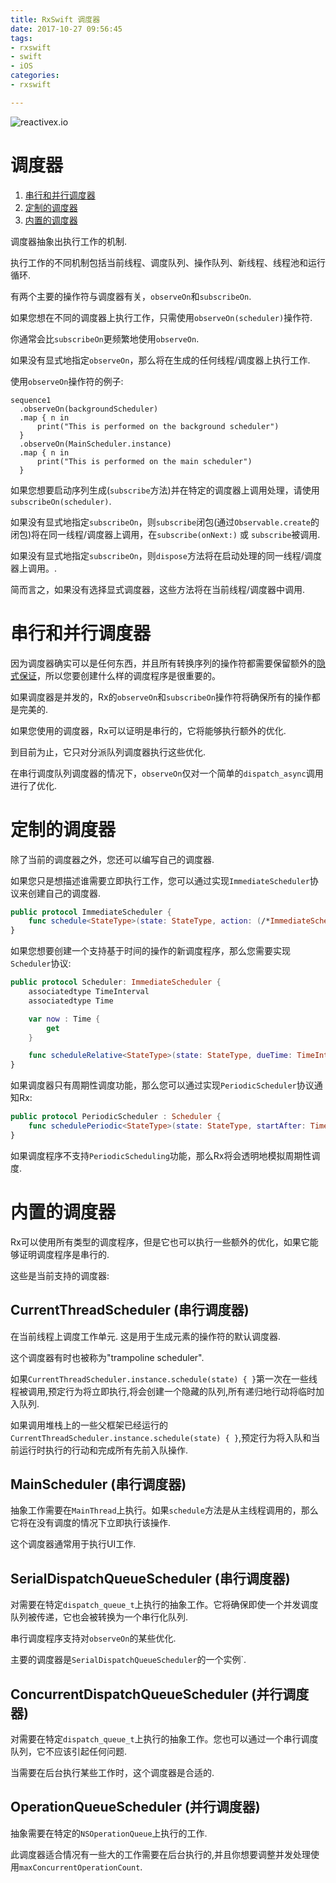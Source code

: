 ```yaml
---
title: RxSwift 调度器
date: 2017-10-27 09:56:45
tags:
- rxswift
- swift
- iOS
categories:
- rxswift

---
```


![reactivex.io](http://reactivex.io/assets/reactivex_bg.jpg)

调度器
==========

1. [串行和并行调度器](#serial-vs-concurrent-schedulers)
1. [定制的调度器](#custom-schedulers)
1. [内置的调度器](#builtin-schedulers)

<!-- more -->

调度器抽象出执行工作的机制.

执行工作的不同机制包括当前线程、调度队列、操作队列、新线程、线程池和运行循环.

有两个主要的操作符与调度器有关，`observeOn`和`subscribeOn`.

如果您想在不同的调度器上执行工作，只需使用`observeOn(scheduler)`操作符.

你通常会比`subscribeOn`更频繁地使用`observeOn`.

如果没有显式地指定`observeOn`，那么将在生成的任何线程/调度器上执行工作.

使用`observeOn`操作符的例子:

```
sequence1
  .observeOn(backgroundScheduler)
  .map { n in
      print("This is performed on the background scheduler")
  }
  .observeOn(MainScheduler.instance)
  .map { n in
      print("This is performed on the main scheduler")
  }
```

如果您想要启动序列生成(`subscribe`方法)并在特定的调度器上调用处理，请使用`subscribeOn(scheduler)`.

如果没有显式地指定`subscribeOn`，则`subscribe`闭包(通过`Observable.create`的闭包)将在同一线程/调度器上调用，在`subscribe(onNext:)` 或 `subscribe`被调用.

如果没有显式地指定`subscribeOn`，则`dispose`方法将在启动处理的同一线程/调度器上调用。.

简而言之，如果没有选择显式调度器，这些方法将在当前线程/调度器中调用.

# 串行和并行调度器

因为调度器确实可以是任何东西，并且所有转换序列的操作符都需要保留额外的[隐式保证](GettingStarted.md#implicit-observable-guarantees)，所以您要创建什么样的调度程序是很重要的。

如果调度器是并发的，Rx的`observeOn`和`subscribeOn`操作符将确保所有的操作都是完美的.

如果您使用的调度器，Rx可以证明是串行的，它将能够执行额外的优化.

到目前为止，它只对分派队列调度器执行这些优化.

在串行调度队列调度器的情况下，`observeOn`仅对一个简单的`dispatch_async`调用进行了优化.

# 定制的调度器

除了当前的调度器之外，您还可以编写自己的调度器.

如果您只是想描述谁需要立即执行工作，您可以通过实现`ImmediateScheduler`协议来创建自己的调度器.

```swift
public protocol ImmediateScheduler {
    func schedule<StateType>(state: StateType, action: (/*ImmediateScheduler,*/ StateType) -> RxResult<Disposable>) -> RxResult<Disposable>
}
```

如果您想要创建一个支持基于时间的操作的新调度程序，那么您需要实现`Scheduler`协议:

```swift
public protocol Scheduler: ImmediateScheduler {
    associatedtype TimeInterval
    associatedtype Time

    var now : Time {
        get
    }

    func scheduleRelative<StateType>(state: StateType, dueTime: TimeInterval, action: (StateType) -> RxResult<Disposable>) -> RxResult<Disposable>
}
```

如果调度器只有周期性调度功能，那么您可以通过实现`PeriodicScheduler`协议通知Rx:

```swift
public protocol PeriodicScheduler : Scheduler {
    func schedulePeriodic<StateType>(state: StateType, startAfter: TimeInterval, period: TimeInterval, action: (StateType) -> StateType) -> RxResult<Disposable>
}
```

如果调度程序不支持`PeriodicScheduling`功能，那么Rx将会透明地模拟周期性调度.

# 内置的调度器

Rx可以使用所有类型的调度程序，但是它也可以执行一些额外的优化，如果它能够证明调度程序是串行的.

这些是当前支持的调度器:

## CurrentThreadScheduler (串行调度器)

在当前线程上调度工作单元.
这是用于生成元素的操作符的默认调度器.

这个调度器有时也被称为"trampoline scheduler".

如果`CurrentThreadScheduler.instance.schedule(state) { }`第一次在一些线程被调用,预定行为将立即执行,将会创建一个隐藏的队列,所有递归地行动将临时加入队列.

如果调用堆栈上的一些父框架已经运行的`CurrentThreadScheduler.instance.schedule(state) { }`,预定行为将入队和当前运行时执行的行动和完成所有先前入队操作.

## MainScheduler (串行调度器)

抽象工作需要在`MainThread`上执行。如果`schedule`方法是从主线程调用的，那么它将在没有调度的情况下立即执行该操作.

这个调度器通常用于执行UI工作.

## SerialDispatchQueueScheduler (串行调度器)

对需要在特定`dispatch_queue_t`上执行的抽象工作。它将确保即使一个并发调度队列被传递，它也会被转换为一个串行化队列.

串行调度程序支持对`observeOn`的某些优化.

主要的调度器是`SerialDispatchQueueScheduler`的一个实例`.

## ConcurrentDispatchQueueScheduler (并行调度器)

对需要在特定`dispatch_queue_t`上执行的抽象工作。您也可以通过一个串行调度队列，它不应该引起任何问题.

当需要在后台执行某些工作时，这个调度器是合适的.

## OperationQueueScheduler (并行调度器)

抽象需要在特定的`NSOperationQueue`上执行的工作.

此调度器适合情况有一些大的工作需要在后台执行的,并且你想要调整并发处理使用`maxConcurrentOperationCount`.
